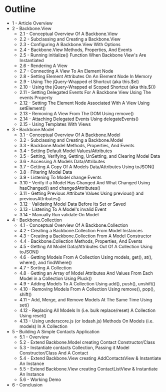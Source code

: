 # Outline

- 1 - Article Overview
- 2 - Backbone.View
    - 2.1 - Conceptual Overview Of A Backbone.View
    - 2.2 - Subclassing and Creating a Backbone.View
    - 2.3 - Configuring A Backbone.View With Options
    - 2.4 - Backbone.View Methods, Properties, And Events
    - 2.5 - Running initialize() Function When Backbone View's Are Instantiated
    - 2.6 - Rendering A View
    - 2.7 - Connecting A View To An Element Node
    - 2.8 - Setting Element Attributes On An Element Node In Memory
    - 2.9 - Using The jQuery-Wrapped el Shortcut (aka this.$el)
    - 2.10 - Using the jQuery-Wrapped el Scoped Shortcut (aka this.$())
    - 2.11 - Setting Delegated Events For A Backbone View Using The events Property
    - 2.12 - Setting The Element Node Associated With A View Using setElement()
    - 2.13 - Removing A View From The DOM Using remove()
    - 2.14 - Attaching Delegated Events Using delegateEvents()
    - 2.15 - Using Templates With Views
- 3 - Backbone.Model
    - 3.1 - Conceptual Overview Of A Backbone.Model
    - 3.2 - Subclassing and Creating a Backbone.Model
    - 3.3 - Backbone.Model Methods, Properties, And Events
    - 3.4 - Setting Default Model Values/Attributes
    - 3.5 - Setting, Verifying, Getting, UnSetting, and Clearing Model Data
    - 3.6 - Accessing A Models Data/Attributes
    - 3.7 - Getting A Copy Of A Models Data/Attributes Using toJSON()
    - 3.8 - Filtering Model Data
    - 3.9 - Listening To Model change Events
    - 3.10 - Verify if a Model Has Changed And What Changed Using hasChanged() and changedAttributes()
    - 3.11 - Getting Previous Attribute Values Using previous() and previousAttributes()
    - 3.12 - Validating Model Data Before Its Set or Saved
    - 3.13 - Listening To A Model's invalid Event
    - 3.14 - Manually Run validate On Model
- 4 - Backbone.Collection
    - 4.1 - Conceptual Overview Of A Backbone.Collection
    - 4.2 - Creating a Backbone.Collection From Model Instances
    - 4.3 - Creating a Backbone.Collection From A Model Constructor
    - 4.4 - Backbone.Collection Methods, Properties, And Events
    - 4.5 - Getting All Model Data/Attributes Out Of A Collection Using toJSON()
    - 4.6 - Getting Models From A Collection Using models, get(), at(), where(), and findWhere()
    - 4.7 - Sorting A Collection
    - 4.8 - Getting an Array of Model Attributes And Values From Each Model in a Collection Using Pluck()
    - 4.9 - Adding Models To A Collection Using add(), push(), unshift()
    - 4.10 - Removing Models From A Collection Using remove(), pop(), shift()
    - 4.11 - Add, Merge, and Remove Models At The Same Time Using set()
    - 4.12 - Replacing All Models In (i.e. bulk replace/reset) A Collection Using reset()
    - 4.13 - Using underscore.js (or lodash.js) Methods On Models (i.e. models) In A Collection
- 5 - Building A Simple Contacts Application
    - 5.1 - Overview
    - 5.2 - Extend Backbone.Model creating Contact Constructor/Class
    - 5.3 - Instantiate contacts Collection, Passing it Model Constructor/Class And A Contact
    - 5.4 - Extend Backbone.View creating AddContactsView & Instantiate An Instance
    - 5.5 - Extend Backbone.View creating ContactListView & Instantiate An Instance
    - 5.6 - Working Demo
- 6 - Conclusion